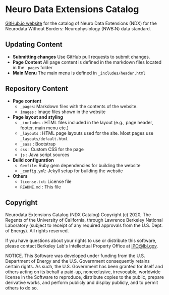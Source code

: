 # Neuro Data Extensions Catalog
[GitHub.io website](https://nwb-extensions.github.io) for the catalog of Neuro Data Extensions (NDX) for the Neurodata Without Borders: Neurophysiology (NWB:N) data standard.

## Updating Content
* **Submitting changes** Use GitHub pull requests to submit changes.
* **Page Content** All page content is defined in the markdown files located in the ``_pages`` folder
* **Main Menu** The main menu is defined in ``_includes/header.html``

## Repository Content

* **Page content**
  * ``_pages``: Markdown files with the contents of the website.
  * ``images`` : Image files shown in the website
* **Page layout and styling**
  * ``_includes`` : HTML files included in the layout (e.g., page header, footer, main menu etc.)
  * ``_layouts`` : HTML page layouts used for the site. Most pages use ``_layouts/default.html``
  * ``_sass`` : Bootstrap
  * ``css`` : Custom CSS for the page
  * ``js`` : Java script sources
* **Build configuration**
  * ``Gemfile``: Ruby gem dependencies for building the website
  * ``_config.yml``: Jekyll setup for building the website
* **Others**
  * ``license.txt``: License file
  * ``README.md`` : This file

## Copyright

Neurodata Extensions Catalog (NDX Catalog) Copyright (c) 2020,
The Regents of the University of California, through Lawrence
Berkeley National Laboratory (subject to receipt of any required
approvals from the U.S. Dept. of Energy).  All rights reserved.

If you have questions about your rights to use or distribute this software,
please contact Berkeley Lab's Intellectual Property Office at
IPO@lbl.gov.

NOTICE.  This Software was developed under funding from the U.S. Department
of Energy and the U.S. Government consequently retains certain rights.  As
such, the U.S. Government has been granted for itself and others acting on
its behalf a paid-up, nonexclusive, irrevocable, worldwide license in the
Software to reproduce, distribute copies to the public, prepare derivative
works, and perform publicly and display publicly, and to permit others to do so.
